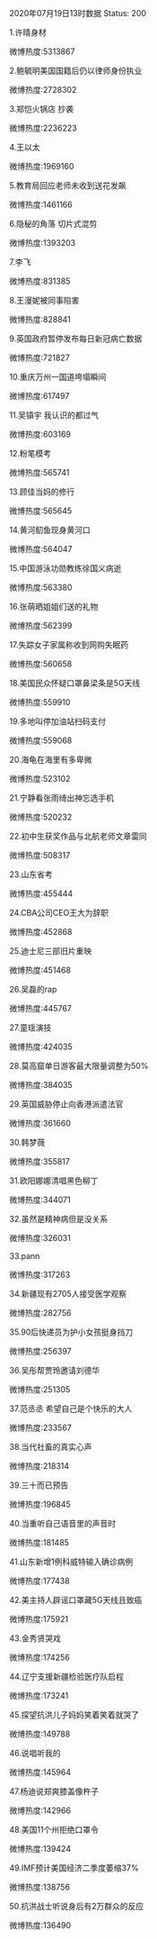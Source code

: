 2020年07月19日13时数据
Status: 200

1.许晴身材

微博热度:5313867

2.鲍毓明美国国籍后仍以律师身份执业

微博热度:2728302

3.郑恺火锅店 抄袭

微博热度:2236223

4.王以太

微博热度:1969160

5.教育局回应老师未收到送花发飙

微博热度:1461166

6.隐秘的角落 切片式混剪

微博热度:1393203

7.李飞

微博热度:831385

8.王漫妮被同事陷害

微博热度:828841

9.英国政府暂停发布每日新冠病亡数据

微博热度:721827

10.重庆万州一国道垮塌瞬间

微博热度:617497

11.吴镇宇 我认识的都过气

微博热度:603169

12.粉笔模考

微博热度:565741

13.顾佳当妈的修行

微博热度:565645

14.黄河鱽鱼现身黄河口

微博热度:564047

15.中国游泳功勋教练徐国义病逝

微博热度:563380

16.张萌晒姐姐们送的礼物

微博热度:562399

17.失踪女子家属称收到网购失眠药

微博热度:560658

18.美国民众怀疑口罩鼻梁条是5G天线

微博热度:559910

19.多地叫停加油站扫码支付

微博热度:559068

20.海龟在海里有多卑微

微博热度:523102

21.宁静看张雨绮出神忘选手机

微博热度:520232

22.初中生获奖作品与北航老师文章雷同

微博热度:508317

23.山东省考

微博热度:455444

24.CBA公司CEO王大为辞职

微博热度:452868

25.迪士尼三部旧片重映

微博热度:451468

26.吴磊的rap

微博热度:445767

27.童瑶演技

微博热度:424035

28.莫高窟单日游客最大限量调整为50%

微博热度:384035

29.英国威胁停止向香港派遣法官

微博热度:361660

30.韩梦薇

微博热度:355817

31.欧阳娜娜清唱黑色柳丁

微博热度:344071

32.虽然是精神病但是没关系

微博热度:326031

33.pann

微博热度:317263

34.新疆现有2705人接受医学观察

微博热度:282756

35.90后快递员为护小女孩挺身挡刀

微博热度:256397

36.吴彤帮贾玲邀请刘德华

微博热度:251305

37.范丞丞 希望自己是个快乐的大人

微博热度:233567

38.当代社畜的真实心声

微博热度:218314

39.三十而已预告

微博热度:196845

40.当重听自己语音里的声音时

微博热度:181485

41.山东新增1例科威特输入确诊病例

微博热度:177438

42.美主持人辟谣口罩藏5G天线且致癌

微博热度:175921

43.金秀贤哭戏

微博热度:174256

44.辽宁支援新疆检验医疗队启程

微博热度:173241

45.探望抗洪儿子妈妈笑着笑着就哭了

微博热度:149788

46.说唱听我的

微博热度:145964

47.杨迪说郑爽膝盖像杵子

微博热度:142966

48.美国11个州拒绝口罩令

微博热度:139424

49.IMF预计美国经济二季度萎缩37%

微博热度:138756

50.抗洪战士听说身后有2万群众的反应

微博热度:136490

